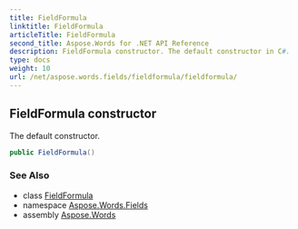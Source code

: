 ```yaml
---
title: FieldFormula
linktitle: FieldFormula
articleTitle: FieldFormula
second_title: Aspose.Words for .NET API Reference
description: FieldFormula constructor. The default constructor in C#.
type: docs
weight: 10
url: /net/aspose.words.fields/fieldformula/fieldformula/
---
```

## FieldFormula constructor

The default constructor.

```csharp
public FieldFormula()
```

### See Also

* class [FieldFormula](../)
* namespace [Aspose.Words.Fields](../../fieldformula/)
* assembly [Aspose.Words](../../../)
